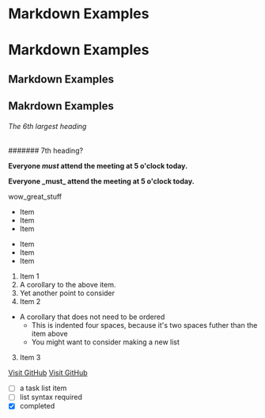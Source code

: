 Markdown Examples
===
# Markdown Examples

## Markdown Examples
Makrdown Examples
---

###### The 6th largest heading
####### 7th heading?

**Everyone _must_ attend the meeting at 5 o'clock today.**

**Everyone \_must\_ attend the meeting at 5 o'clock today.**

wow\_great\_stuff

* Item
* Item
* Item

- Item
- Item
- Item

1. Item 1
  1. A corollary to the above item.
  2. Yet another point to consider
2. Item 2
  * A corollary that does not need to be ordered
    * This is indented four spaces, because it's two spaces futher than the item above
    * You might want to consider making a new list
3. Item 3

[Visit GitHub](www.github.com)
[Visit GitHub](https://www.github.com)

- [ ] a task list item
- [ ] list syntax required
- [X] completed
